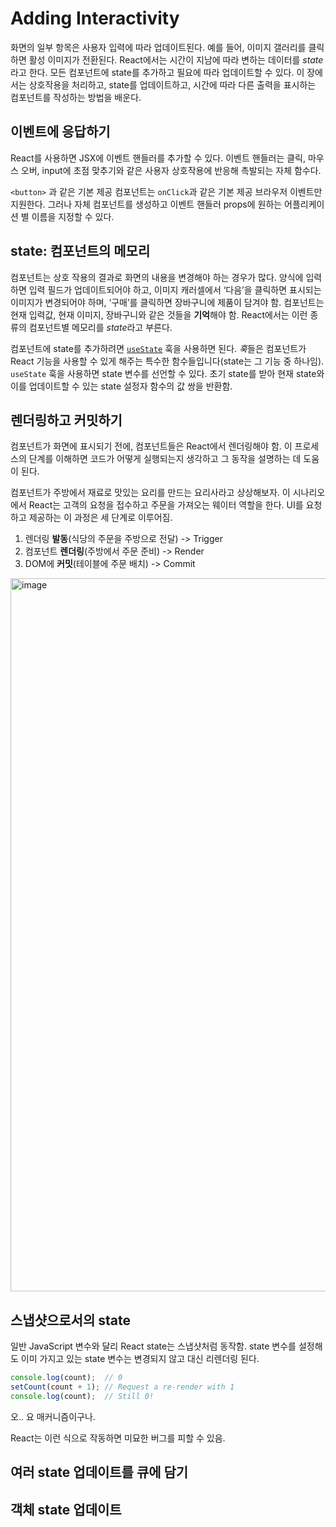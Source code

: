 # Adding Interactivity

화면의 일부 항목은 사용자 입력에 따라 업데이트된다. 예를 들어, 이미지 갤러리를 클릭하면 활성 이미지가 전환된다. React에서는 시간이 지남에 따라 변하는 데이터를 *state*라고 한다. 모든 컴포넌트에 state를 추가하고 필요에 따라 업데이트할 수 있다. 이 장에서는 상호작용을 처리하고, state를 업데이트하고, 시간에 따라 다른 출력을 표시하는 컴포넌트를 작성하는 방법을 배운다.

## 이벤트에 응답하기

React를 사용하면 JSX에 이벤트 핸들러를 추가할 수 있다. 이벤트 핸들러는 클릭, 마우스 오버, input에 초점 맞추기와 같은 사용자 상호작용에 반응해 촉발되는 자체 함수다.

`<button>` 과 같은 기본 제공 컴포넌트는 `onClick`과 같은 기본 제공 브라우저 이벤트만 지원한다. 그러나 자체 컴포넌트를 생성하고 이벤트 핸들러 props에 원하는 어플리케이션 별 이름을 지정할 수 있다.

## state: 컴포넌트의 메모리

컴포넌트는 상호 작용의 결과로 화면의 내용을 변경해야 하는 경우가 많다. 양식에 입력하면 입력 필드가 업데이트되어야 하고, 이미지 캐러셀에서 ‘다음’을 클릭하면 표시되는 이미지가 변경되어야 하며, ‘구매’를 클릭하면 장바구니에 제품이 담겨야 함. 컴포넌트는 현재 입력값, 현재 이미지, 장바구니와 같은 것들을 **기억**해야 함. React에서는 이런 종류의 컴포넌트별 메모리를 *state*라고 부른다.

컴포넌트에 state를 추가하려면 [`useState`](https://react-ko.dev/reference/react/useState) 훅을 사용하면 된다. *훅*들은 컴포넌트가 React 기능을 사용할 수 있게 해주는 특수한 함수들입니다(state는 그 기능 중 하나임). `useState` 훅을 사용하면 state 변수를 선언할 수 있다. 초기 state를 받아 현재 state와 이를 업데이트할 수 있는 state 설정자 함수의 값 쌍을 반환함.

## 렌더링하고 커밋하기

컴포넌트가 화면에 표시되기 전에, 컴포넌트들은 React에서 렌더링해야 함. 이 프로세스의 단계를 이해하면 코드가 어떻게 실행되는지 생각하고 그 동작을 설명하는 데 도움이 된다.

컴포넌트가 주방에서 재료로 맛있는 요리를 만드는 요리사라고 상상해보자. 이 시나리오에서 React는 고객의 요청을 접수하고 주문을 가져오는 웨이터 역할을 한다. UI를 요청하고 제공하는 이 과정은 세 단계로 이루어짐.

1. 렌더링 **발동**(식당의 주문을 주방으로 전달) -> Trigger
2. 컴포넌트 **렌더링**(주방에서 주문 준비) -> Render
3. DOM에 **커밋**(테이블에 주문 배치) -> Commit

<img width="1141" alt="image" src="https://github.com/pozafly/TIL/assets/59427983/bf525886-0e2a-480f-ae51-5527dea9f50f">

## 스냅샷으로서의 state

일반 JavaScript 변수와 달리 React state는 스냅샷처럼 동작함. state 변수를 설정해도 이미 가지고 있는 state 변수는 변경되지 않고 대신 리렌더링 된다.

```js
console.log(count);  // 0
setCount(count + 1); // Request a re-render with 1
console.log(count);  // Still 0!
```

오.. 요 매커니즘이구나.

React는 이런 식으로 작동하면 미묘한 버그를 피할 수 있음.

## 여러 state 업데이트를 큐에 담기

## 객체 state 업데이트


